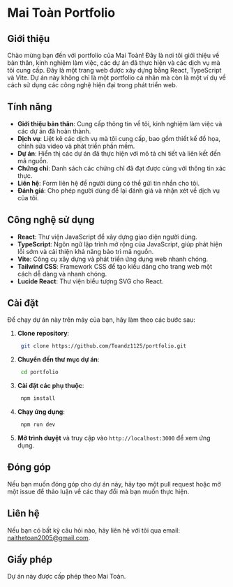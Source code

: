 # Mai Toàn Portfolio

## Giới thiệu

Chào mừng bạn đến với portfolio của Mai Toàn! Đây là nơi tôi giới thiệu về bản thân, kinh nghiệm làm việc, các dự án đã thực hiện và các dịch vụ mà tôi cung cấp. Đây là một trang web được xây dựng bằng React, TypeScript và Vite. Dự án này không chỉ là một portfolio cá nhân mà còn là một ví dụ về cách sử dụng các công nghệ hiện đại trong phát triển web.

## Tính năng

- **Giới thiệu bản thân**: Cung cấp thông tin về tôi, kinh nghiệm làm việc và các dự án đã hoàn thành.
- **Dịch vụ**: Liệt kê các dịch vụ mà tôi cung cấp, bao gồm thiết kế đồ họa, chỉnh sửa video và phát triển phần mềm.
- **Dự án**: Hiển thị các dự án đã thực hiện với mô tả chi tiết và liên kết đến mã nguồn.
- **Chứng chỉ**: Danh sách các chứng chỉ đã đạt được cùng với thông tin xác thực.
- **Liên hệ**: Form liên hệ để người dùng có thể gửi tin nhắn cho tôi.
- **Đánh giá**: Cho phép người dùng để lại đánh giá và nhận xét về dịch vụ của tôi.

## Công nghệ sử dụng

- **React**: Thư viện JavaScript để xây dựng giao diện người dùng.
- **TypeScript**: Ngôn ngữ lập trình mở rộng của JavaScript, giúp phát hiện lỗi sớm và cải thiện khả năng bảo trì mã nguồn.
- **Vite**: Công cụ xây dựng và phát triển ứng dụng web nhanh chóng.
- **Tailwind CSS**: Framework CSS để tạo kiểu dáng cho trang web một cách dễ dàng và nhanh chóng.
- **Lucide React**: Thư viện biểu tượng SVG cho React.

## Cài đặt

Để chạy dự án này trên máy của bạn, hãy làm theo các bước sau:

1. **Clone repository**:

   ```bash
    git clone https://github.com/Toandz1125/portfolio.git
2. **Chuyển đến thư mục dự án**:

   ```bash
    cd portfolio
   ```
3. **Cài đặt các phụ thuộc**:

   ```bash
    npm install
   ```
4. **Chạy ứng dụng**:

   ```bash
    npm run dev
   ```
5. **Mở trình duyệt** và truy cập vào `http://localhost:3000` để xem ứng dụng.

## Đóng góp
Nếu bạn muốn đóng góp cho dự án này, hãy tạo một pull request hoặc mở một issue để thảo luận về các thay đổi mà bạn muốn thực hiện.

## Liên hệ
Nếu bạn có bất kỳ câu hỏi nào, hãy liên hệ với tôi qua email: naithetoan2005@gmail.com.

## Giấy phép
Dự án này được cấp phép theo Mai Toàn.

